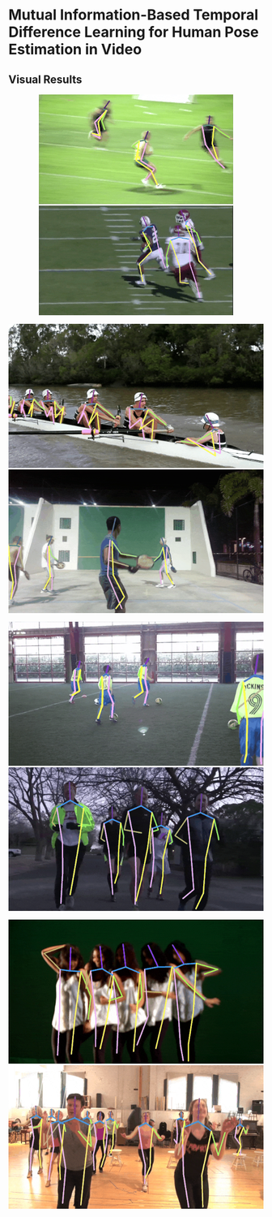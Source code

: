 # Mutual Information-Based Temporal Difference Learning for Human Pose Estimation in Video

## Visual Results

<p align='center'>
<img src="docs/reshape3.gif" alt="result" style="zoom:60%;" />
<img src="docs/reshape4.gif" alt="result" style="zoom:60%;" />
</p>

<p align='center'>
<img src="docs/reshape5.gif" alt="result" style="zoom:100%;" />
<img src="docs/reshape6.gif" alt="result" style="zoom:100%;" /> 
</p>

<p align='center'>
<img src="docs/reshape7.gif" alt="result" style="zoom:100%;" />
<img src="docs/reshape8.gif" alt="result" style="zoom:100%;" />
</p>

<p align='center'>
<img src="docs/reshape9.gif" alt="result" style="zoom:100%;" /> 
<img src="docs/reshape11.gif" alt="result" style="zoom:100%;" />
</p>

